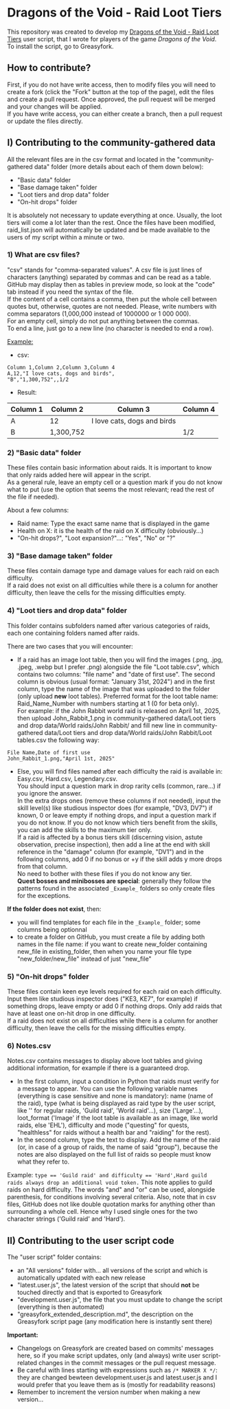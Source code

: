 # Dragons of the Void - Raid Loot Tiers

This repository was created to develop my [Dragons of the Void - Raid Loot Tiers](https://greasyfork.org/en/scripts/450685-dragons-of-the-void-raid-loot-tiers) user script, that I wrote for players of the game *Dragons of the Void*. To install the script, go to Greasyfork.

## How to contribute?

First, if you do not have write access, then to modify files you will need to create a fork (click the "Fork" button at the top of the page), edit the files and create a pull request. Once approved, the pull request will be merged and your changes will be applied.<br>
If you have write access, you can either create a branch, then a pull request or update the files directly.<br>

## I) Contributing to the community-gathered data
All the relevant files are in the csv format and located in the "community-gathered data" folder (more details about each of them down below):
* "Basic data" folder
* "Base damage taken" folder
* "Loot tiers and drop data" folder
* "On-hit drops" folder

It is absolutely not necessary to update everything at once. Usually, the loot tiers will come a lot later than the rest. Once the files have been modified, raid_list.json will automatically be updated and be made available to the users of my script within a minute or two.

### 1) What are csv files?

"csv" stands for "comma-separated values". A csv file is just lines of characters (anything) separated by commas and can be read as a table. GitHub may display then as tables in preview mode, so look at the "code" tab instead if you need the syntax of the file.<br>
If the content of a cell contains a comma, then put the whole cell between quotes but, otherwise, quotes are not needed. Please, write numbers with comma separators (1,000,000 instead of 1000000 or 1 000 000).<br>
For an empty cell, simply do not put anything between the commas.<br>
To end a line, just go to a new line (no character is needed to end a row).

<u>Example:</u>

* csv:
```
Column 1,Column 2,Column 3,Column 4
A,12,"I love cats, dogs and birds",
"B","1,300,752",,1/2
```
* Result:

|Column 1|Column 2|Column 3|Column 4|
|-|-|-|-|
|A|12|I love cats, dogs and birds||
|B|1,300,752||1/2|

### 2) "Basic data" folder

These files contain basic information about raids. It is important to know that only raids added here will appear in the script.<br>
As a general rule, leave an empty cell or a question mark if you do not know what to put (use the option that seems the most relevant; read the rest of the file if needed).<br>

About a few columns:
* Raid name: Type the exact same name that is displayed in the game
* Health on X: it is the health of the raid on X difficulty (obviously...)
* "On-hit drops?", "Loot expansion?"...: "Yes", "No" or "?"

### 3) "Base damage taken" folder

These files contain damage type and damage values for each raid on each difficulty. <br>
If a raid does not exist on all difficulties while there is a column for another difficulty, then leave the cells for the missing difficulties empty.

### 4) "Loot tiers and drop data" folder

This folder contains subfolders named after various categories of raids, each one containing folders named after raids.<br>

There are two cases that you will encounter:<br>

* If a raid has an image loot table, then you will find the images (.png, .jpg, .jpeg, .webp but I prefer .png) alongside the file "Loot table.csv", which contains two columns: "file name" and "date of first use". The second column is obvious (usual format: "January 31st, 2024") and in the first column, type the name of the image that was uploaded to the folder (only upload **new** loot tables). Preferred format for the loot table name: Raid_Name_Number with numbers starting at 1 (0 for beta only).
<br>For example: if the John Rabbit world raid is released on April 1st, 2025, then upload John_Rabbit_1.png in community-gathered data/Loot tiers and drop data/World raids/John Rabbit/ and fill new line in community-gathered data/Loot tiers and drop data/World raids/John Rabbit/Loot tables.csv the following way: 
```
File Name,Date of first use
John_Rabbit_1.png,"April 1st, 2025"
```

* Else, you will find files named after each difficulty the raid is available in: Easy.csv, Hard.csv, Legendary.csv.<br>
You should input a question mark in drop rarity cells (common, rare...) if you ignore the answer.<br>
In the extra drops ones (remove these columns if not needed), input the skill level(s) like studious inspector does (for example, "DV3, DV7") if known, 0 or leave empty if nothing drops, and input a question mark if you do not know. If you do not know which tiers benefit from the skills, you can add the skills to the maximum tier only.<br>
If a raid is affected by a bonus tiers skill (discerning vision, astute observation, precise inspection), then add a line at the end with skill reference in the "damage" column (for example, "DV1") and in the following columns, add 0 if no bonus or +y if the skill adds y more drops from that column.<br>
No need to bother with these files if you do not know any tier.<br>
**Quest bosses and minibosses are special**: generally they follow the patterns found in the associated `_Example_` folders so only create files for the exceptions.

**If the folder does not exist**, then:
* you will find templates for each file in the `_Example_` folder; some columns being optionnal
* to create a folder on GitHub, you must create a file by adding both names in the file name: if you want to create new_folder containing new_file in existing_folder, then when you name your file type "new_folder/new_file" instead of just "new_file"

### 5) "On-hit drops" folder

These files contain keen eye levels required for each raid on each difficulty. Input them like studious inspector does ("KE3, KE7", for example) if something drops, leave empty or add 0 if nothing drops. Only add raids that have at least one on-hit drop in one difficulty.<br>
If a raid does not exist on all difficulties while there is a column for another difficulty, then leave the cells for the missing difficulties empty.

### 6) Notes.csv

Notes.csv contains messages to display above loot tables and giving additional information, for example if there is a guaranteed drop.
* In the first column, input a condition in Python that raids must verify for a message to appear.
You can use the following variable names (everything is case sensitive and none is mandatory): name (name of the raid), type (what is being displayed as raid type by the user script, like '' for regular raids, 'Guild raid', 'World raid'...), size ('Large'...), loot_format ('Image' if the loot table is available as an image, like world raids, else 'EHL'), difficulty and mode ("questing" for quests, "healthless" for raids without a health bar and "raiding" for the rest).
* In the second column, type the text to display. Add the name of the raid (or, in case of a group of raids, the name of said "group"), because the notes are also displayed on the full list of raids so people must know what they refer to.

Example: ```type == 'Guild raid' and difficulty == 'Hard',Hard guild raids always drop an additional void token.```
This note applies to guild raids on hard difficulty. The words "and" and "or" can be used, alongside parenthesis, for conditions involving several criteria.
Also, note that in csv files, GitHub does not like double quotation marks for anything other than surrounding a whole cell. Hence why I used single ones for the two character strings ('Guild raid' and 'Hard').

## II) Contributing to the user script code

The "user script" folder contains:
* an "All versions" folder with... all versions of the script and which is automatically updated with each new release
* "latest.user.js", the latest version of the script that should **not** be touched directly and that is exported to Greasyfork
* "development.user.js", the file that you must update to change the script (everything is then automated)
* "greasyfork_extended_description.md", the description on the Greasyfork script page (any modification here is instantly sent there)

**Important:**
* Changelogs on Greasyfork are created based on commits' messages here, so if you make script updates, only (and always) write user script-related changes in the commit messages or the pull request message.
* Be careful with lines starting with expressions such as `/* MARKER X */`: they are changed bewteen development.user.js and latest.user.js and I would prefer that you leave them as is (mostly for readability reasons)
* Remember to increment the version number when making a new version...
